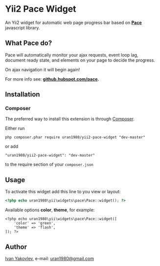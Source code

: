 # Yii2 Pace Widget

An Yii2 widget for automatic web page progress bar based on
**[Pace](https://github.com/HubSpot/pace)** javascript library.


## What Pace do?
Pace will automatically monitor your ajax requests, event loop lag,
document ready state, and elements on your page to decide the progress.

On ajax navigation it will begin again!

For more info see: **[github.hubspot.com/pace](http://github.hubspot.com/pace/).**


## Installation


### Composer

The preferred way to install this extension is through [Composer](http://getcomposer.org/).

Either run

```
php composer.phar require uran1980/yii2-pace-widget "dev-master"
```

or add

```
"uran1980/yii2-pace-widget": "dev-master"
```

to the require section of your ```composer.json```


## Usage

To activate this widget add this line to you view or layout:

```php
<?php echo uran1980\yii\widgets\pace\Pace::widget(); ?>
```

Available options **color**, **theme**, for example:

```
<?php echo uran1980\yii\widgets\pace\Pace::widget([
    'color' => 'green',
    'theme' => 'flash',
]); ?>
```


## Author

[Ivan Yakovlev](https://github.com/uran1980/), e-mail: [uran1980@gmail.com](mailto:uran1980@gmail.com)

